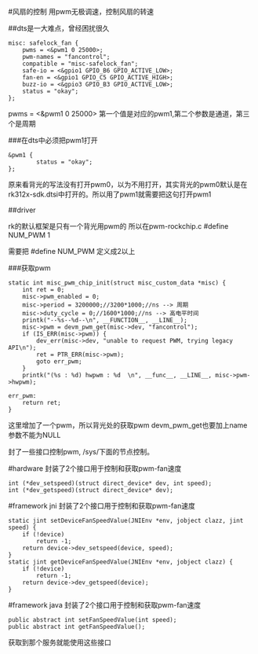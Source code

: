 #风扇的控制
用pwm无极调速，控制风扇的转速

##dts是一大难点，曾经困扰很久

	misc: safelock_fan {
		pwms = <&pwm1 0 25000>;
		pwm-names = "fancontrol";
        compatible = "misc-safelock_fan";
		safe-io = <&gpio1 GPIO_B6 GPIO_ACTIVE_LOW>;
		fan-en = <&gpio1 GPIO_C5 GPIO_ACTIVE_HIGH>;
		buzz-io = <&gpio3 GPIO_B3 GPIO_ACTIVE_LOW>;
		status = "okay";
	};

pwms = <&pwm1 0 25000> 第一个值是对应的pwm1,第二个参数是通道，第三个是周期

###在dts中必须把pwm1打开

	&pwm1 {
	        status = "okay";
	};

原来看背光的写法没有打开pwm0，以为不用打开，其实背光的pwm0默认是在rk312x-sdk.dtsi中打开的。所以用了pwm1就需要把这句打开pwm1

##driver

rk的默认框架是只有一个背光用pwm的 所以在pwm-rockchip.c  \#define NUM_PWM		                  1

需要把 \#define NUM_PWM 定义成2以上

###获取pwm

	static int misc_pwm_chip_init(struct misc_custom_data *misc) {
		int ret = 0;
		misc->pwm_enabled = 0;
		misc->period = 3200000;//3200*1000;//ns --> 周期
		misc->duty_cycle = 0;//1600*1000;//ns --> 高电平时间
		printk("--%s--%d--\n", __FUNCTION__, __LINE__);
		misc->pwm = devm_pwm_get(misc->dev, "fancontrol");
		if (IS_ERR(misc->pwm)) {
			dev_err(misc->dev, "unable to request PWM, trying legacy API\n");
			ret = PTR_ERR(misc->pwm);
			goto err_pwm;
		}
		printk("(%s : %d) hwpwm : %d  \n", __func__, __LINE__, misc->pwm->hwpwm);
	
	err_pwm:	
		return ret;
	}
这里增加了一个pwm，所以背光处的获取pwm devm_pwm_get也要加上name 参数不能为NULL

封了一些接口控制pwm, /sys/下面的节点控制。

#hardware
封装了2个接口用于控制和获取pwm-fan速度

	int (*dev_setspeed)(struct direct_device* dev, int speed);
	int (*dev_getspeed)(struct direct_device* dev);


#framework jni
封装了2个接口用于控制和获取pwm-fan速度

	static jint setDeviceFanSpeedValue(JNIEnv *env, jobject clazz, jint speed) {
		if (!device)
			return -1;
		return device->dev_setspeed(device, speed);
	}
	static jint getDeviceFanSpeedValue(JNIEnv *env, jobject clazz) {
		if (!device)
			return -1;
		return device->dev_getspeed(device);
	}

#framework java
封装了2个接口用于控制和获取pwm-fan速度

	public abstract int setFanSpeedValue(int speed);
    public abstract int getFanSpeedValue();


获取到那个服务就能使用这些接口



